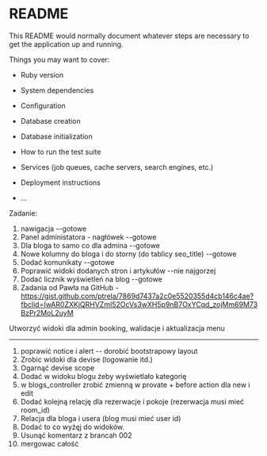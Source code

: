 # README

This README would normally document whatever steps are necessary to get the
application up and running.

Things you may want to cover:

* Ruby version

* System dependencies

* Configuration

* Database creation

* Database initialization

* How to run the test suite

* Services (job queues, cache servers, search engines, etc.)

* Deployment instructions

* ...

Zadanie:
1. nawigacja --gotowe
2. Panel administatora - nagłówek --gotowe
3. Dla bloga to samo co dla admina --gotowe
4. Nowe kolumny do bloga i do storny (do tablicy seo_title) --gotowe
5. Dodać komunikaty --gotowe
6. Poprawić widoki dodanych stron i artykułów --nie najgorzej
7. Dodać licznik wyświetleń na blog --gotowe
8. Zadania od Pawła na GitHub - https://gist.github.com/ptrela/7869d7437a2c0e5520355d4cb146c4ae?fbclid=IwAR0ZXKjQRHVZmI52OcVs3wXH5p9nB7OxYCqd_zojMm69M73BzPr2MoL2uyM

Utworzyć widoki dla admin booking, walidacje i aktualizacja menu



---------------------------------------------------

1. poprawić notice i alert -- dorobić bootstrapowy layout
2. Zrobic widoki dla devise (logowanie itd.)
3. Ogarnąć devise scope
4. Dodać w widoku blogu żeby wyświetlało kategorię
5. w blogs_controller zrobić zmienną w provate + before action dla new i edit
6. Dodać kolejną relację dla rezerwacje i pokoje (rezerwacja musi mieć room_id)
7. Relacja dla bloga i usera (blog musi mieć user id)
8. Dodać to co wyżęj do widoków.
9. Usunąć komentarz z brancah 002
10. mergowac całość
